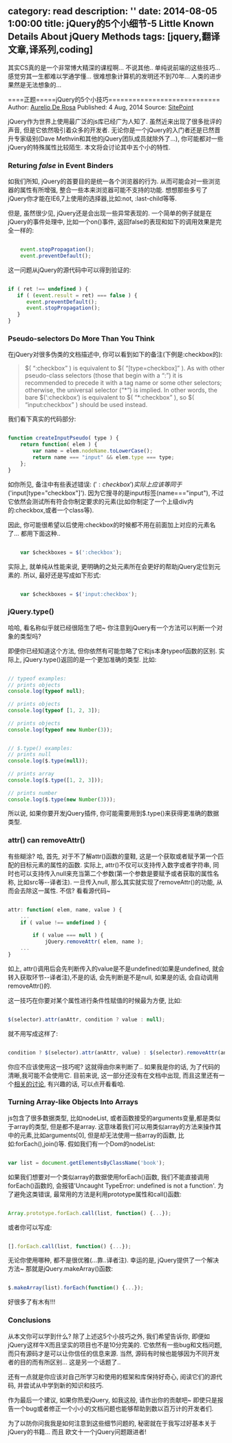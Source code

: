 category: read
description: ''
date: 2014-08-05 1:00:00
title: jQuery的5个小细节-5 Little Known Details About jQuery Methods
tags: [jquery,翻译文章,译系列,coding]
---

其实CS真的是一个非常博大精深的课程啊... 不说其他.. 单纯说前端的这些技巧... 感觉穷其一生都难以学通学懂... 很难想象计算机的发明还不到70年... 人类的进步果然是无法想象的...

====正题=====jQuery的5个小技巧============================
Author: <a href="http://www.sitepoint.com/author/aderosa/">Aurelio De Rosa</a>
Published: 4 Aug, 2014
Source: <a href="http://www.sitepoint.com/5-little-known-details-jquery-methods//">SitePoint</a>

jQuery作为世界上使用最广泛的js库已经广为人知了. 虽然近来出现了很多批评的声音, 但是它依然吸引着众多的开发者. 无论你是一个jQuery的入门者还是已然晋升专家级别(Dave Methvin和其他的jQuery团队成员就除外了...), 你可能都对一些jQuery的特殊属性比较陌生. 本文将会讨论其中五个小的特性.

<h3>Returing <i>false</i> in Event Binders</h3>

如我们所知, jQuery的首要目的是统一各个浏览器的行为. 从而可能会对一些浏览器的属性有所增强, 整合一些本来浏览器可能不支持的功能. 想想那些多亏了jQuery你才能在IE6,7上使用的选择器,比如:not, :last-child等等.

但是, 虽然很少见, jQuery还是会出现一些异常表现的. 一个简单的例子就是在jQuery的事件处理中, 比如一个on()事件, 返回false的表现和如下的调用效果是完全一样的:

``` javascript

	event.stopPropagation();
	event.preventDefault();

```

这一问题从jQuery的源代码中可以得到验证的:

``` javascript

if ( ret !== undefined ) {
   if ( (event.result = ret) === false ) {
      event.preventDefault();
      event.stopPropagation();
   }
}

```

<h3>Pseudo-selectors Do More Than You Think</h3>
在jQuery对很多伪类的文档描述中, 你可以看到如下的备注(下例是:checkbox的):
<blockquote>
$( “:checkbox” ) is equivalent to $( “[type=checkbox]” ). As with other pseudo-class selectors (those that begin with a “:”) it is recommended to precede it with a tag name or some other selectors; otherwise, the universal selector (“*”) is implied. In other words, the bare $(‘:checkbox’) is equivalent to $( “*:checkbox” ), so $( “input:checkbox” ) should be used instead.	
</blockquote>
我们看下真实的代码部分:

``` javascript

function createInputPseudo( type ) {
    return function( elem ) {
        var name = elem.nodeName.toLowerCase();
        return name === "input" && elem.type === type;
    };
}

```

如你所见, 备注中有些表述错误: $(':checkbox')实际上应该等同于$('input[type="checkbox"]'). 因为它搜寻的是input标签(name==="input"), 不过它依然会测试所有符合你制定要求的元素(比如你制定了一个上级div内的:checkbox,或者一个class等).

因此, 你可能很希望以后使用:checkbox的时候都不用在前面加上对应的元素名了... 都用下面这种..

``` javascript

	var $checkboxes = $(':checkbox');

```

实际上, 就单纯从性能来说, 更明确的之处元素所在会更好的帮助jQuery定位到元素的. 所以, 最好还是写成如下形式:

``` javascript

	var $checkboxes = $('input:checkbox');

```

<h3>jQuery.type()</h3>
哈哈, 看名称似乎就已经很陌生了吧~ 你注意到jQuery有一个方法可以判断一个对象的类型吗?

即便你已经知道这个方法, 但你依然有可能忽略了它和js本身typeof函数的区别. 实际上, jQuery.type()返回的是一个更加准确的类型. 比如:

``` javascript

// typeof examples:
// prints objects
console.log(typeof null);
 
// prints objects
console.log(typeof [1, 2, 3]);
 
// prints objects
console.log(typeof new Number(3));

```


``` javascript

// $.type() examples:
// prints null
console.log($.type(null));
 
// prints array
console.log($.type([1, 2, 3]));
 
// prints number
console.log($.type(new Number(3)));

```

所以说, 如果你要开发jQuery插件, 你可能需要用到$.type()来获得更准确的数据类型.

<h3>attr() can removeAttr()</h3>
有些糊涂? 哈, 首先, 对于不了解attr()函数的童鞋, 这是一个获取或者赋予第一个匹配的目标元素的属性的函数.
实际上, attr()不仅可以支持传入数字或者字符串, 同时也可以支持传入null来充当第二个参数(第一个参数是要赋予或者获取的属性名称, 比如src等--译者注). 一旦传入null, 那么其实就实现了removeAttr()的功能, 从而会去除这一属性. 
不信? 看看源代码~

``` javascript

attr: function( elem, name, value ) {
    ...
    if ( value !== undefined ) {
 
        if ( value === null ) {
            jQuery.removeAttr( elem, name );
    ...
}	

```

如上, attr()调用后会先判断传入的value是不是undefined(如果是undefined, 就会转入获取环节--译者注),不是的话, 会先判断是不是null, 如果是的话, 会自动调用removeAttr()的.

这一技巧在你要对某个属性进行条件性赋值的时候最为方便, 比如:

``` javascript

$(selector).attr(anAttr, condition ? value : null);	

```

就不用写成这样了:

``` javascript

condition ? $(selector).attr(anAttr, value) : $(selector).removeAttr(anAttr);

```

你应不应该使用这一技巧呢? 这就得由你来判断了.. 如果我是你的话, 为了代码的清晰,我可能不会使用它. 目前来说, 这一部分还没有在文档中出现, 而且这里还有一个<a href="https://github.com/jquery/api.jquery.com/issues/523">相关的讨论</a>, 有兴趣的话, 可以点开看看哈.

<h3>Turning Array-like Objects Into Arrays</h3>
js包含了很多数据类型, 比如nodeList, 或者函数接受的arguments变量,都是类似于array的类型, 但是都不是array. 这意味着我们可以用类似array的方法来操作其中的元素,比如arguments[0], 但是却无法使用一些array的函数, 比如:forEach(),join()等.
假如我们有一个Dom的nodeList:

``` javascript

var list = document.getElementsByClassName('book');

```

如果我们想要对一个类似array的数据使用forEach()函数, 我们不能直接调用forEach()函数的, 会报错'Uncaught TypeError: undefined is not a function'. 为了避免这类错误, 最常用的方法是利用prototype属性和call()函数:

``` javascript

Array.prototype.forEach.call(list, function() {...});

```

或者你可以写成:

``` javascript

[].forEach.call(list, function() {...});

```

无论你使用哪种, 都不是很优雅(...靠..译者注). 幸运的是, jQuery提供了一个解决方法~ 那就是jQuery.makeArray()函数:

``` javascript

$.makeArray(list).forEach(function() {...});

```

好很多了有木有!!!

<h3>Conclusions</h3>
从本文你可以学到什么? 除了上述这5个小技巧之外, 我们希望告诉你, 即便如jQuery这样牛X而且坚实的项目也不是10分完美的. 它依然有一些bug和文档问题, 而只有源码才是可以让你信任的信息来源. 当然, 源码有时候也能够因为不同开发者的目的而有所区别... 这是另一个话题了..

还有一点就是你应该对自己所学习和使用的框架和库保持好奇心, 阅读它们的源代码, 并尝试从中学到新的知识和技巧.

作为最后一个建议, 如果你热爱jQuery, 如我这般, 请作出你的贡献吧~ 即使只是报告一个bug或者修正一个小小的文档问题也能够帮助到数以百万计的开发者们.

为了以防你问我我是如何注意到这些细节问题的, 秘密就在于我写过好基本关于jQuery的书籍... 而且 欧文十一个jQuery问题跟进者!


